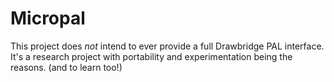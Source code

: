 Micropal
========

This project does _not_ intend to ever provide a full Drawbridge PAL interface. It's a research project with portability and experimentation being the reasons.
(and to learn too!)


